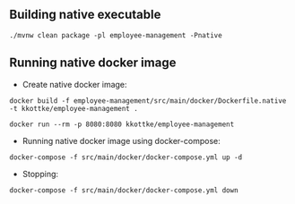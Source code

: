 ## Building native executable

```
./mvnw clean package -pl employee-management -Pnative
```

## Running native docker image

* Create native docker image:
```
docker build -f employee-management/src/main/docker/Dockerfile.native -t kkottke/employee-management .
```

```
docker run --rm -p 8080:8080 kkottke/employee-management
```

* Running native docker image using docker-compose:
```
docker-compose -f src/main/docker/docker-compose.yml up -d
```

* Stopping:
```
docker-compose -f src/main/docker/docker-compose.yml down
```